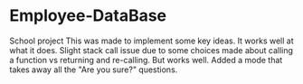 # Employee-DataBase
School project
This was made to implement some key ideas. 
It works well at what it does. Slight stack call issue due to some choices made about calling a function vs
returning and re-calling.
But works well.
Added a mode that takes away all the "Are you sure?" questions.
